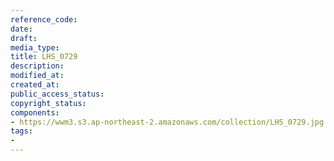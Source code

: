```yaml
---
reference_code: 
date: 
draft: 
media_type: 
title: LHS_0729
description: 
modified_at: 
created_at: 
public_access_status: 
copyright_status: 
components:
- https://wwm3.s3.ap-northeast-2.amazonaws.com/collection/LHS_0729.jpg
tags:
- 
---
```

